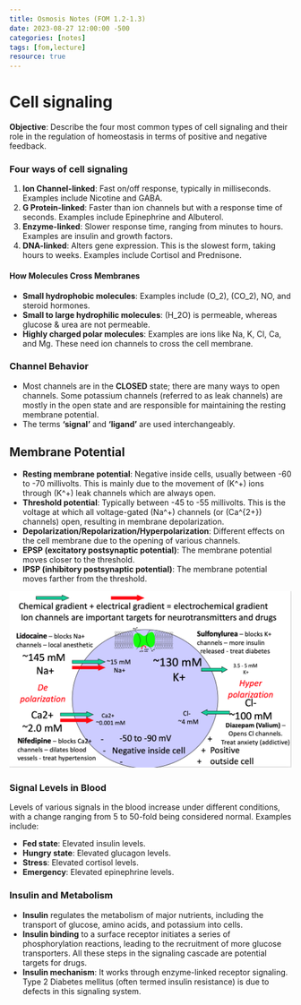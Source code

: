```yaml
---
title: Osmosis Notes (FOM 1.2-1.3)
date: 2023-08-27 12:00:00 -500
categories: [notes]
tags: [fom,lecture]
resource: true
---
```



# Cell signaling
**Objective**: Describe the four most common types of cell signaling and their role in the regulation of homeostasis in terms of positive and negative feedback.

### Four ways of cell signaling
1. **Ion Channel-linked**: Fast on/off response, typically in milliseconds. Examples include Nicotine and GABA.
2. **G Protein-linked**: Faster than ion channels but with a response time of seconds. Examples include Epinephrine and Albuterol.
3. **Enzyme-linked**: Slower response time, ranging from minutes to hours. Examples are insulin and growth factors.
4. **DNA-linked**: Alters gene expression. This is the slowest form, taking hours to weeks. Examples include Cortisol and Prednisone.

#### How Molecules Cross Membranes
- **Small hydrophobic molecules**: Examples include \(O_2\), \(CO_2\), NO, and steroid hormones.
- **Small to large hydrophilic molecules**: \(H_2O\) is permeable, whereas glucose & urea are not permeable.
- **Highly charged polar molecules**: Examples are ions like Na, K, Cl, Ca, and Mg. These need ion channels to cross the cell membrane.

### Channel Behavior
- Most channels are in the **CLOSED** state; there are many ways to open channels. Some potassium channels (referred to as leak channels) are mostly in the open state and are responsible for maintaining the resting membrane potential.
- The terms **‘signal’** and **‘ligand’** are used interchangeably.

## Membrane Potential
- **Resting membrane potential**: Negative inside cells, usually between -60 to -70 millivolts. This is mainly due to the movement of \(K^+\) ions through \(K^+\) leak channels which are always open.
- **Threshold potential**: Typically between -45 to -55 millivolts. This is the voltage at which all voltage-gated \(Na^+\) channels (or \(Ca^{2+}\) channels) open, resulting in membrane depolarization.
- **Depolarization/Repolarization/Hyperpolarization**: Different effects on the cell membrane due to the opening of various channels.
- **EPSP (excitatory postsynaptic potential)**: The membrane potential moves closer to the threshold.
- **IPSP (inhibitory postsynaptic potential)**: The membrane potential moves farther from the threshold.

![Membrane Potential](/img/membranepotential.png)

### Signal Levels in Blood
Levels of various signals in the blood increase under different conditions, with a change ranging from 5 to 50-fold being considered normal. Examples include:
- **Fed state**: Elevated insulin levels.
- **Hungry state**: Elevated glucagon levels.
- **Stress**: Elevated cortisol levels.
- **Emergency**: Elevated epinephrine levels.

### Insulin and Metabolism
- **Insulin** regulates the metabolism of major nutrients, including the transport of glucose, amino acids, and potassium into cells. 
- **Insulin binding** to a surface receptor initiates a series of phosphorylation reactions, leading to the recruitment of more glucose transporters. All these steps in the signaling cascade are potential targets for drugs.
- **Insulin mechanism**: It works through enzyme-linked receptor signaling. Type 2 Diabetes mellitus (often termed insulin resistance) is due to defects in this signaling system.